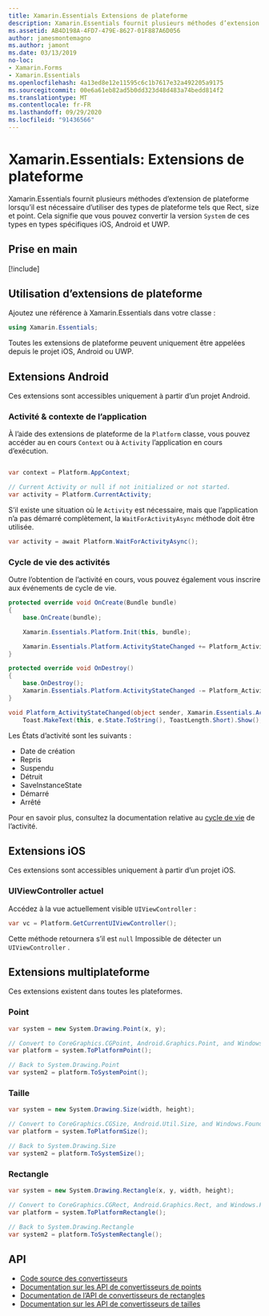 ```yaml
---
title: Xamarin.Essentials Extensions de plateforme
description: Xamarin.Essentials fournit plusieurs méthodes d’extension de plateforme lorsqu’il est nécessaire d’utiliser des types de plateforme tels que Rect, size et point.
ms.assetid: AB4D198A-4FD7-479E-8627-01F887A6D056
author: jamesmontemagno
ms.author: jamont
ms.date: 03/13/2019
no-loc:
- Xamarin.Forms
- Xamarin.Essentials
ms.openlocfilehash: 4a13ed8e12e11595c6c1b7617e32a492205a9175
ms.sourcegitcommit: 00e6a61eb82ad5b0dd323d48d483a74bedd814f2
ms.translationtype: MT
ms.contentlocale: fr-FR
ms.lasthandoff: 09/29/2020
ms.locfileid: "91436566"
---
```

# <a name="no-locxamarinessentials-platform-extensions"></a>Xamarin.Essentials: Extensions de plateforme

Xamarin.Essentials fournit plusieurs méthodes d’extension de plateforme lorsqu’il est nécessaire d’utiliser des types de plateforme tels que Rect, size et point. Cela signifie que vous pouvez convertir la version `System` de ces types en types spécifiques iOS, Android et UWP.

## <a name="get-started"></a>Prise en main

[!include[](~/essentials/includes/get-started.md)]

## <a name="using-platform-extensions"></a>Utilisation d’extensions de plateforme

Ajoutez une référence à Xamarin.Essentials dans votre classe :

```csharp
using Xamarin.Essentials;
```

Toutes les extensions de plateforme peuvent uniquement être appelées depuis le projet iOS, Android ou UWP.

## <a name="android-extensions"></a>Extensions Android

Ces extensions sont accessibles uniquement à partir d’un projet Android.

### <a name="application-context--activity"></a>Activité & contexte de l’application

À l’aide des extensions de plateforme de la `Platform` classe, vous pouvez accéder au en cours `Context` ou à `Activity` l’application en cours d’exécution.

```csharp

var context = Platform.AppContext;

// Current Activity or null if not initialized or not started.
var activity = Platform.CurrentActivity;
```

S’il existe une situation où le `Activity` est nécessaire, mais que l’application n’a pas démarré complètement, la `WaitForActivityAsync` méthode doit être utilisée.

```csharp
var activity = await Platform.WaitForActivityAsync();
```

### <a name="activity-lifecycle"></a>Cycle de vie des activités

Outre l’obtention de l’activité en cours, vous pouvez également vous inscrire aux événements de cycle de vie.

```csharp
protected override void OnCreate(Bundle bundle)
{
    base.OnCreate(bundle);

    Xamarin.Essentials.Platform.Init(this, bundle);

    Xamarin.Essentials.Platform.ActivityStateChanged += Platform_ActivityStateChanged;
}

protected override void OnDestroy()
{
    base.OnDestroy();
    Xamarin.Essentials.Platform.ActivityStateChanged -= Platform_ActivityStateChanged;
}

void Platform_ActivityStateChanged(object sender, Xamarin.Essentials.ActivityStateChangedEventArgs e) =>
    Toast.MakeText(this, e.State.ToString(), ToastLength.Short).Show();
```

Les États d’activité sont les suivants :

* Date de création
* Repris
* Suspendu
* Détruit
* SaveInstanceState
* Démarré
* Arrêté

Pour en savoir plus, consultez la documentation relative au [cycle de vie](../android/app-fundamentals/activity-lifecycle/index.md) de l’activité.

## <a name="ios-extensions"></a>Extensions iOS

Ces extensions sont accessibles uniquement à partir d’un projet iOS.

### <a name="current-uiviewcontroller"></a>UIViewController actuel

Accédez à la vue actuellement visible `UIViewController` :

```csharp
var vc = Platform.GetCurrentUIViewController();
```

Cette méthode retournera s’il est `null` Impossible de détecter un `UIViewController` .

## <a name="cross-platform-extensions"></a>Extensions multiplateforme

Ces extensions existent dans toutes les plateformes.

### <a name="point"></a>Point

```csharp
var system = new System.Drawing.Point(x, y);

// Convert to CoreGraphics.CGPoint, Android.Graphics.Point, and Windows.Foundation.Point
var platform = system.ToPlatformPoint();

// Back to System.Drawing.Point
var system2 = platform.ToSystemPoint();
```

### <a name="size"></a>Taille

```csharp
var system = new System.Drawing.Size(width, height);

// Convert to CoreGraphics.CGSize, Android.Util.Size, and Windows.Foundation.Size
var platform = system.ToPlatformSize();

// Back to System.Drawing.Size
var system2 = platform.ToSystemSize();
```

### <a name="rectangle"></a>Rectangle

```csharp
var system = new System.Drawing.Rectangle(x, y, width, height);

// Convert to CoreGraphics.CGRect, Android.Graphics.Rect, and Windows.Foundation.Rect
var platform = system.ToPlatformRectangle();

// Back to System.Drawing.Rectangle
var system2 = platform.ToSystemRectangle();
```

## <a name="api"></a>API

- [Code source des convertisseurs](https://github.com/xamarin/Essentials/tree/main/Xamarin.Essentials/Types/PlatformExtensions)
- [Documentation sur les API de convertisseurs de points](xref:Xamarin.Essentials.PointExtensions)
- [Documentation de l’API de convertisseurs de rectangles](xref:Xamarin.Essentials.RectangleExtensions)
- [Documentation sur les API de convertisseurs de tailles](xref:Xamarin.Essentials.SizeExtensions)
